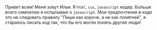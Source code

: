 Привет всем!  Меня зовут Илья. Я `html`, `css`, `javascript` кодер. Больше всего симпатию я испытываю к `javascript`. Мои предпочтения в коде это не следовать правилу "Пиши как короче, а не как понятней", я стараюсь писать код так, что бы его могли понять другие люди!
